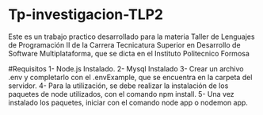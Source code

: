 # Tp-investigacion-TLP2
Este es un trabajo  practico desarrollado para la materia Taller de Lenguajes de Programación II de la Carrera
Tecnicatura Superior en Desarrollo de Software Multiplataforma, que se dicta en el Instituto Politecnico Formosa

#Requisitos
1- Node.js Instalado.
2- Mysql Instalado
3- Crear un archivo .env y completarlo con el .envExample, que se encuentra en la carpeta del servidor.
4- Para la utilización, se debe realizar la instalación de los paquetes de node utilizados, con el comando npm install.
5- Una vez instalado los paquetes, iniciar con el comando node app o nodemon app.
